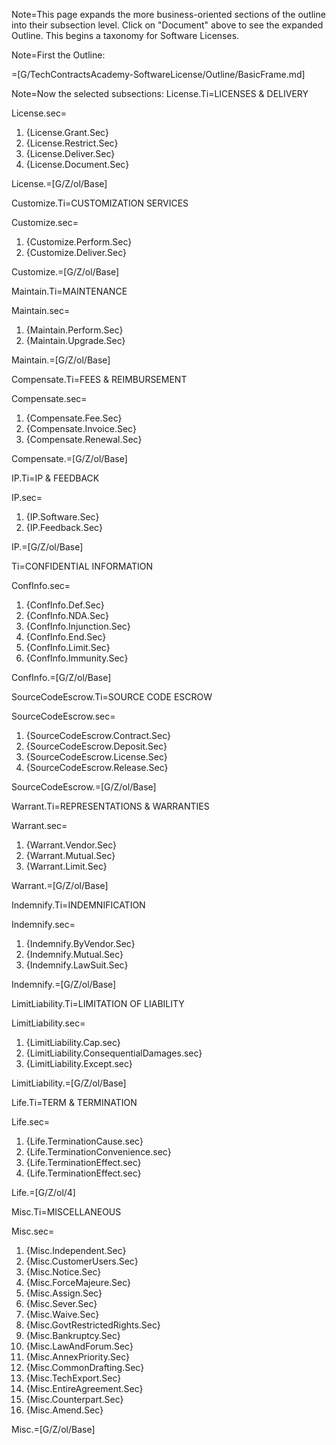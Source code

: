 Note=This page expands the more business-oriented sections of the outline into their subsection level.  Click on "Document" above to see the expanded Outline.   This begins a taxonomy for Software Licenses.

Note=First the Outline:

=[G/TechContractsAcademy-SoftwareLicense/Outline/BasicFrame.md]

Note=Now the selected subsections:
License.Ti=LICENSES & DELIVERY

License.sec=<ol><li>{License.Grant.Sec}<li>{License.Restrict.Sec}<li>{License.Deliver.Sec}<li>{License.Document.Sec}</ol>

License.=[G/Z/ol/Base]

Customize.Ti=CUSTOMIZATION SERVICES

Customize.sec=<ol><li>{Customize.Perform.Sec}<li>{Customize.Deliver.Sec}</ol>

Customize.=[G/Z/ol/Base]

Maintain.Ti=MAINTENANCE

Maintain.sec=<ol><li>{Maintain.Perform.Sec}<li>{Maintain.Upgrade.Sec}</ol>

Maintain.=[G/Z/ol/Base]

Compensate.Ti=FEES & REIMBURSEMENT

Compensate.sec=<ol><li>{Compensate.Fee.Sec}<li>{Compensate.Invoice.Sec}<li>{Compensate.Renewal.Sec}</ol>

Compensate.=[G/Z/ol/Base]

IP.Ti=IP & FEEDBACK

IP.sec=<ol><li>{IP.Software.Sec}<li>{IP.Feedback.Sec}</ol>

IP.=[G/Z/ol/Base]

Ti=CONFIDENTIAL INFORMATION

ConfInfo.sec=<ol><li>{ConfInfo.Def.Sec}<li>{ConfInfo.NDA.Sec}<li>{ConfInfo.Injunction.Sec}<li>{ConfInfo.End.Sec}<li>{ConfInfo.Limit.Sec}<li>{ConfInfo.Immunity.Sec}</ol>

ConfInfo.=[G/Z/ol/Base]


SourceCodeEscrow.Ti=SOURCE CODE ESCROW

SourceCodeEscrow.sec=<ol><li>{SourceCodeEscrow.Contract.Sec}<li>{SourceCodeEscrow.Deposit.Sec}<li>{SourceCodeEscrow.License.Sec}<li>{SourceCodeEscrow.Release.Sec}</ol>

SourceCodeEscrow.=[G/Z/ol/Base]

Warrant.Ti=REPRESENTATIONS & WARRANTIES

Warrant.sec=<ol><li>{Warrant.Vendor.Sec}<li>{Warrant.Mutual.Sec}<li>{Warrant.Limit.Sec}</ol>

Warrant.=[G/Z/ol/Base]

Indemnify.Ti=INDEMNIFICATION

Indemnify.sec=<ol><li>{Indemnify.ByVendor.Sec}<li>{Indemnify.Mutual.Sec}<li>{Indemnify.LawSuit.Sec}</ol>

Indemnify.=[G/Z/ol/Base]

LimitLiability.Ti=LIMITATION OF LIABILITY

LimitLiability.sec=<ol><li>{LimitLiability.Cap.sec}<li>{LimitLiability.ConsequentialDamages.sec}<li>{LimitLiability.Except.sec}</ol>

LimitLiability.=[G/Z/ol/Base]

Life.Ti=TERM & TERMINATION

Life.sec=<ol><li>{Life.TerminationCause.sec}<li>{Life.TerminationConvenience.sec}<li>{Life.TerminationEffect.sec}<li>{Life.TerminationEffect.sec}</ol>

Life.=[G/Z/ol/4]


Misc.Ti=MISCELLANEOUS

Misc.sec=<ol><li>{Misc.Independent.Sec}<li>{Misc.CustomerUsers.Sec}<li>{Misc.Notice.Sec}<li>{Misc.ForceMajeure.Sec}<li>{Misc.Assign.Sec}<li>{Misc.Sever.Sec}<li>{Misc.Waive.Sec}<li>{Misc.GovtRestrictedRights.Sec}<li>{Misc.Bankruptcy.Sec}<li>{Misc.LawAndForum.Sec}<li>{Misc.AnnexPriority.Sec}<li>{Misc.CommonDrafting.Sec}<li>{Misc.TechExport.Sec}<li>{Misc.EntireAgreement.Sec}<li>{Misc.Counterpart.Sec}<li>{Misc.Amend.Sec}</ol>

Misc.=[G/Z/ol/Base]
